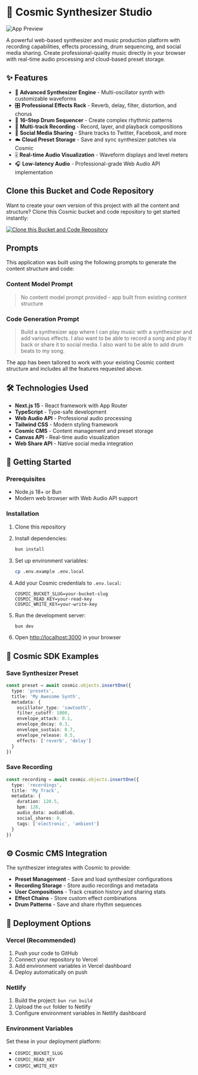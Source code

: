 # 🎵 Cosmic Synthesizer Studio

![App Preview](https://images.unsplash.com/photo-1493225457124-a3eb161ffa5f?w=1200&h=300&fit=crop&auto=format)

A powerful web-based synthesizer and music production platform with recording capabilities, effects processing, drum sequencing, and social media sharing. Create professional-quality music directly in your browser with real-time audio processing and cloud-based preset storage.

## ✨ Features

- 🎹 **Advanced Synthesizer Engine** - Multi-oscillator synth with customizable waveforms
- 🎛️ **Professional Effects Rack** - Reverb, delay, filter, distortion, and chorus
- 🥁 **16-Step Drum Sequencer** - Create complex rhythmic patterns
- 🎵 **Multi-track Recording** - Record, layer, and playback compositions
- 📱 **Social Media Sharing** - Share tracks to Twitter, Facebook, and more
- ☁️ **Cloud Preset Storage** - Save and sync synthesizer patches via Cosmic
- 🎚️ **Real-time Audio Visualization** - Waveform displays and level meters
- 🎧 **Low-latency Audio** - Professional-grade Web Audio API implementation

## Clone this Bucket and Code Repository

Want to create your own version of this project with all the content and structure? Clone this Cosmic bucket and code repository to get started instantly:

[![Clone this Bucket and Code Repository](https://img.shields.io/badge/Clone%20this%20Bucket-29abe2?style=for-the-badge&logo=cosmic&logoColor=white)](https://app.cosmic-staging.com/projects/new?clone_bucket=68828e632601bea8834abf62&clone_repository=6882902f2601bea8834abf64)

## Prompts

This application was built using the following prompts to generate the content structure and code:

### Content Model Prompt

> No content model prompt provided - app built from existing content structure

### Code Generation Prompt

> Build a synthesizer app where I can play music with a synthesizer and add various effects. I also want to be able to record a song and play it back or share it to social media. I also want to be able to add drum beats to my song.

The app has been tailored to work with your existing Cosmic content structure and includes all the features requested above.

## 🛠️ Technologies Used

- **Next.js 15** - React framework with App Router
- **TypeScript** - Type-safe development
- **Web Audio API** - Professional audio processing
- **Tailwind CSS** - Modern styling framework
- **Cosmic CMS** - Content management and preset storage
- **Canvas API** - Real-time audio visualization
- **Web Share API** - Native social media integration

## 🚀 Getting Started

### Prerequisites

- Node.js 18+ or Bun
- Modern web browser with Web Audio API support

### Installation

1. Clone this repository
2. Install dependencies:
   ```bash
   bun install
   ```

3. Set up environment variables:
   ```bash
   cp .env.example .env.local
   ```

4. Add your Cosmic credentials to `.env.local`:
   ```
   COSMIC_BUCKET_SLUG=your-bucket-slug
   COSMIC_READ_KEY=your-read-key
   COSMIC_WRITE_KEY=your-write-key
   ```

5. Run the development server:
   ```bash
   bun dev
   ```

6. Open [http://localhost:3000](http://localhost:3000) in your browser

## 🎵 Cosmic SDK Examples

### Save Synthesizer Preset
```typescript
const preset = await cosmic.objects.insertOne({
  type: 'presets',
  title: 'My Awesome Synth',
  metadata: {
    oscillator_type: 'sawtooth',
    filter_cutoff: 1000,
    envelope_attack: 0.1,
    envelope_decay: 0.3,
    envelope_sustain: 0.7,
    envelope_release: 0.5,
    effects: ['reverb', 'delay']
  }
})
```

### Save Recording
```typescript
const recording = await cosmic.objects.insertOne({
  type: 'recordings',
  title: 'My Track',
  metadata: {
    duration: 120.5,
    bpm: 128,
    audio_data: audioBlob,
    social_shares: 0,
    tags: ['electronic', 'ambient']
  }
})
```

## ⚙️ Cosmic CMS Integration

The synthesizer integrates with Cosmic to provide:

- **Preset Management** - Save and load synthesizer configurations
- **Recording Storage** - Store audio recordings and metadata
- **User Compositions** - Track creation history and sharing stats
- **Effect Chains** - Store custom effect combinations
- **Drum Patterns** - Save and share rhythm sequences

## 🚀 Deployment Options

### Vercel (Recommended)
1. Push your code to GitHub
2. Connect your repository to Vercel
3. Add environment variables in Vercel dashboard
4. Deploy automatically on push

### Netlify
1. Build the project: `bun run build`
2. Upload the `out` folder to Netlify
3. Configure environment variables in Netlify dashboard

### Environment Variables
Set these in your deployment platform:
- `COSMIC_BUCKET_SLUG`
- `COSMIC_READ_KEY`
- `COSMIC_WRITE_KEY`

<!-- README_END -->